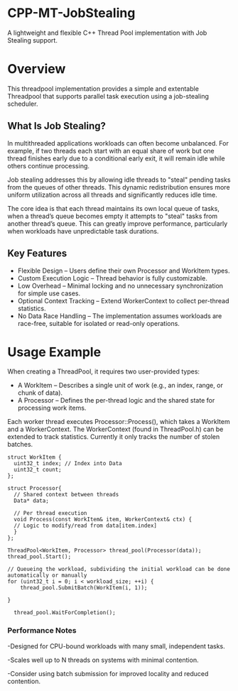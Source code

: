# CPP-MT-JobStealing
A lightweight and flexible C++ Thread Pool implementation with Job Stealing support.

# Overview
This threadpool implementation provides a simple and extentable Threadpool that supports parallel task execution using a job-stealing scheduler.

## What Is Job Stealing?

In multithreaded applications workloads can often become unbalanced. For example, if two threads each start with an equal share of work but one thread finishes early due to a conditional early exit, it will remain idle while others continue processing.

Job stealing addresses this by allowing idle threads to "steal" pending tasks from the queues of other threads.
This dynamic redistribution ensures more uniform utilization across all threads and significantly reduces idle time.

The core idea is that each thread maintains its own local queue of tasks, when a thread’s queue becomes empty it attempts to "steal" tasks from another thread’s queue. This can greatly improve performance, particularly when workloads have unpredictable task durations.

## Key Features
- Flexible Design – Users define their own Processor and WorkItem types.
- Custom Execution Logic – Thread behavior is fully customizable.
- Low Overhead – Minimal locking and no unnecessary synchronization for simple use cases.
- Optional Context Tracking – Extend WorkerContext to collect per-thread statistics.
- No Data Race Handling – The implementation assumes workloads are race-free, suitable for isolated or read-only operations.


# Usage Example

When creating a ThreadPool, it requires two user-provided types:

- A WorkItem – Describes a single unit of work (e.g., an index, range, or chunk of data).
- A Processor – Defines the per-thread logic and the shared state for processing work items.

Each worker thread executes Processor::Process(), which takes a WorkItem and a WorkerContext.
The WorkerContext (found in ThreadPool.h) can be extended to track statistics. Currently it only tracks the number of stolen batches.

```
struct WorkItem {
  uint32_t index; // Index into Data
  uint32_t count;
};

struct Processor{
  // Shared context between threads
  Data* data;

  // Per thread execution
  void Process(const WorkItem& item, WorkerContext& ctx) {
  // Logic to modify/read from data[item.index]
  }
};

ThreadPool<WorkItem, Processor> thread_pool(Processor(data));
thread_pool.Start();

// Queueing the workload, subdividing the initial workload can be done automatically or manually
for (uint32_t i = 0; i < workload_size; ++i) {
    thread_pool.SubmitBatch(WorkItem(i, 1));
  
}

  thread_pool.WaitForCompletion();
```


### Performance Notes

-Designed for CPU-bound workloads with many small, independent tasks.

-Scales well up to N threads on systems with minimal contention.

-Consider using batch submission for improved locality and reduced contention.

